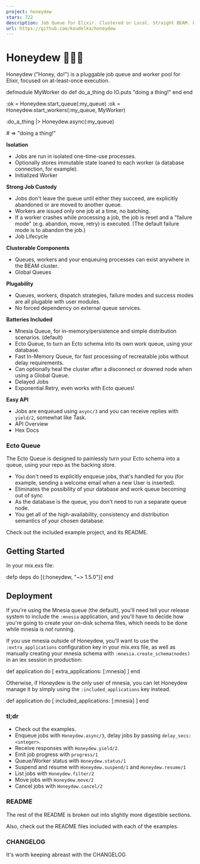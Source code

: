 ```yaml
---
project: honeydew
stars: 722
description: Job Queue for Elixir. Clustered or Local. Straight BEAM. Optional Ecto. 💪🍈
url: https://github.com/koudelka/honeydew
---
```


Honeydew 💪🏻🍈
===============

Honeydew ("Honey, do!") is a pluggable job queue and worker pool for Elixir, focused on at-least-once execution.

defmodule MyWorker do
  def do\_a\_thing do
    IO.puts "doing a thing!"
  end
end

:ok \= Honeydew.start\_queue(:my\_queue)
:ok \= Honeydew.start\_workers(:my\_queue, MyWorker)

:do\_a\_thing |> Honeydew.async(:my\_queue)

\# => "doing a thing!"

**Isolation**

-   Jobs are run in isolated one-time-use processes.
-   Optionally stores immutable state loaned to each worker (a database connection, for example).
-   Initialized Worker

**Strong Job Custody**

-   Jobs don't leave the queue until either they succeed, are explicitly abandoned or are moved to another queue.
-   Workers are issued only one job at a time, no batching.
-   If a worker crashes while processing a job, the job is reset and a "failure mode" (e.g. abandon, move, retry) is executed. (The default failure mode is to abandon the job.)
-   Job Lifecycle

**Clusterable Components**

-   Queues, workers and your enqueuing processes can exist anywhere in the BEAM cluster.
-   Global Queues

**Plugability**

-   Queues, workers, dispatch strategies, failure modes and success modes are all plugable with user modules.
-   No forced dependency on external queue services.

**Batteries Included**

-   Mnesia Queue, for in-memory/persistence and simple distribution scenarios. (default)
-   Ecto Queue, to turn an Ecto schema into its own work queue, using your database.
-   Fast In-Memory Queue, for fast processing of recreatable jobs without delay requirements.
-   Can optionally heal the cluster after a disconnect or downed node when using a Global Queue.
-   Delayed Jobs
-   Exponential Retry, even works with Ecto queues!

**Easy API**

-   Jobs are enqueued using `async/3` and you can receive replies with `yield/2`, somewhat like Task.
-   API Overview
-   Hex Docs

### Ecto Queue

The Ecto Queue is designed to painlessly turn your Ecto schema into a queue, using your repo as the backing store.

-   You don't need to explicitly enqueue jobs, that's handled for you (for example, sending a welcome email when a new User is inserted).
-   Eliminates the possibility of your database and work queue becoming out of sync
-   As the database is the queue, you don't need to run a separate queue node.
-   You get all of the high-availability, consistency and distribution semantics of your chosen database.

Check out the included example project, and its README.

Getting Started
---------------

In your mix.exs file:

defp deps do
  \[{:honeydew, "~> 1.5.0"}\]
end

Deployment
----------

If you're using the Mnesia queue (the default), you'll need tell your release system to include the `:mnesia` application, and you'll have to decide how you're going to create your on-disk schema files, which needs to be done while mnesia is _not_ running.

If you use mnesia outside of Honeydew, you'll want to use the `:extra_applications` configuration key in your mix.exs file, as well as manually creating your mnesia schema with `:mnesia.create_schema(nodes)` in an iex session in production:

def application do
  \[
    extra\_applications: \[:mnesia\]
  \]
end

Otherwise, if Honeydew is the only user of mnesia, you can let Honeydew manage it by simply using the `:included_applications` key instead.

def application do
  \[
    included\_applications: \[:mnesia\]
  \]
end

### tl;dr

-   Check out the examples.
-   Enqueue jobs with `Honeydew.async/3`, delay jobs by passing `delay_secs: <integer>`.
-   Receive responses with `Honeydew.yield/2`.
-   Emit job progress with `progress/1`
-   Queue/Worker status with `Honeydew.status/1`
-   Suspend and resume with `Honeydew.suspend/1` and `Honeydew.resume/1`
-   List jobs with `Honeydew.filter/2`
-   Move jobs with `Honeydew.move/2`
-   Cancel jobs with `Honeydew.cancel/2`

### README

The rest of the README is broken out into slightly more digestible sections.

Also, check out the README files included with each of the examples.

### CHANGELOG

It's worth keeping abreast with the CHANGELOG
